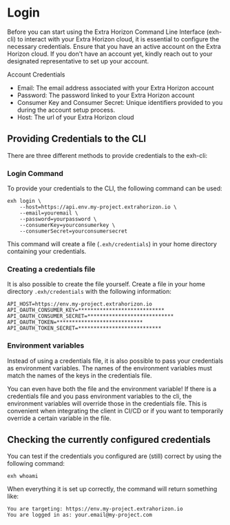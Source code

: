 # Login

Before you can start using the Extra Horizon Command Line Interface (exh-cli) to interact with your Extra Horizon cloud, it is essential to configure the necessary credentials. Ensure that you have an active account on the Extra Horizon cloud. If you don't have an account yet, kindly reach out to your designated representative to set up your account.

Account Credentials

* Email: The email address associated with your Extra Horizon account
* Password: The password linked to your Extra Horizon account
* Consumer Key and Consumer Secret: Unique identifiers provided to you during the account setup process.
* Host: The url of your Extra Horizon cloud

## Providing Credentials to the CLI

There are three different methods to provide credentials to the exh-cli:

### Login Command

To provide your credentials to the CLI, the following command can be used:

```
exh login \
    --host=https://api.env.my-project.extrahorizon.io \
    --email=youremail \
    --password=yourpassword \
    --consumerKey=yourconsumerkey \
    --consumerSecret=yourconsumersecret
```

This command will create a file (`.exh/credentials`) in your home directory containing your credentials.

### Creating a credentials file

It is also possible to create the file yourself. Create a file in your home directory `.exh/credentials` with the following information:

```
API_HOST=https://env.my-project.extrahorizon.io
API_OAUTH_CONSUMER_KEY=****************************
API_OAUTH_CONSUMER_SECRET=****************************
API_OAUTH_TOKEN=****************************
API_OAUTH_TOKEN_SECRET=***************************
```

### Environment variables

Instead of using a credentials file, it is also possible to pass your credentials as environment variables. The names of the environment variables must match the names of the keys in the credentials file.

You can even have both the file and the environment variable! If there is a credentials file and you pass environment variables to the cli, the environment variables will override those in the credentials file. This is convenient when integrating the client in CI/CD or if you want to temporarily override a certain variable in the file.

## Checking the currently configured credentials

You can test if the credentials you configured are (still) correct by using the following command:

```
exh whoami
```

When everything it is set up correctly, the command will return something like:

```
You are targeting: https://env.my-project.extrahorizon.io
You are logged in as: your.email@my-project.com
```
